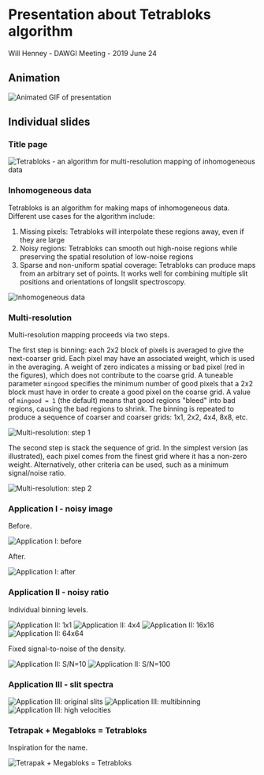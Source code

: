 # Presentation about Tetrabloks algorithm

Will Henney - DAWGI Meeting - 2019 June 24

## Animation ##

![Animated GIF of presentation](presentation/dawgi-tetrabloks-presentation.gif)

## Individual slides ##

### Title page ###

![Tetrabloks - an algorithm for multi-resolution mapping of inhomogeneous data](slides/tb.001.jpeg)

### Inhomogeneous data ###

Tetrabloks is an algorithm for making maps of inhomogeneous data.
Different use cases for the algorithm include:

1. Missing pixels: Tetrabloks will interpolate these regions away, even if they are large
2. Noisy regions: Tetrabloks can smooth out high-noise regions while preserving the spatial resolution of low-noise regions
3. Sparse and non-uniform spatial coverage: Tetrabloks can produce maps from an arbitrary set of points. It works well for combining multiple slit positions and orientations of longslit spectroscopy. 

![Inhomogeneous data](slides/tb.002.jpeg "Inhomogeneous data")

### Multi-resolution ###
Multi-resolution mapping proceeds via two steps. 

The first step is binning: each 2x2 block of pixels is averaged to give the next-coarser grid. Each pixel may have an associated weight, which is used in the averaging. A weight of zero indicates a missing or bad pixel (red in the figures), which does not contribute to the coarse grid. A tuneable parameter `mingood` specifies the minimum number of good pixels that a 2x2 block must have in order to create a good pixel on the coarse grid. A value of `mingood = 1` (the default) means that good regions "bleed" into bad regions, causing the bad regions to shrink. The binning is repeated to produce a sequence of coarser and coarser grids: 1x1, 2x2, 4x4, 8x8, etc.

![Multi-resolution: step 1](slides/tb.003.jpeg "Multi-resolution: step 1")

The second step is stack the sequence of grid. In the simplest version (as illustrated), each pixel comes from the finest grid  where it has a non-zero weight. Alternatively, other criteria can be used, such as a minimum signal/noise ratio.

![Multi-resolution: step 2](slides/tb.004.jpeg "Multi-resolution: step 2")

### Application I - noisy image ###

Before.

![Application I: before](slides/tb.005.jpeg "Application I: before")

After.

![Application I: after](slides/tb.006.jpeg "Application I: after")

### Application II - noisy ratio ###

Individual binning levels. 

![Application II: 1x1](slides/tb.007.jpeg "Application II: 1x1")
![Application II: 4x4](slides/tb.008.jpeg "Application II: 4x4")
![Application II: 16x16](slides/tb.009.jpeg "Application II: 16x16")
![Application II: 64x64](slides/tb.010.jpeg "Application II: 64x64")

Fixed signal-to-noise of the density.

![Application II: S/N=10](slides/tb.011.jpeg "Application II: S/N=10")
![Application II: S/N=100](slides/tb.012.jpeg "Application II: S/N=100")

### Application III - slit spectra ###

![Application III: original slits](slides/tb.013.jpeg "Application III: original slits")
![Application III: multibinning](slides/tb.014.jpeg "Application III: multibinning")
![Application III: high velocities](slides/tb.015.jpeg "Application III: high velocities")

### Tetrapak + Megabloks = Tetrabloks ###

Inspiration for the name.

![Tetrapak + Megabloks = Tetrabloks](slides/tb.016.jpeg "Tetrapak + Megabloks = Tetrabloks")

